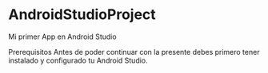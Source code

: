 # AndroidStudioProject
Mi primer App en Android Studio

Prerequisitos
Antes de poder continuar con la presente debes primero tener instalado y configurado tu Android Studio.


